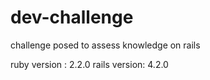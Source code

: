 # dev-challenge
challenge posed to assess knowledge on rails


ruby version : 2.2.0
rails version: 4.2.0

